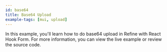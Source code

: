 ```yaml
---
id: base64
title: Base64 Upload
example-tags: [mui, upload]
---
```


In this example, you'll learn how to do base64 upload in Refine with React Hook Form. For more information, you can view the live example or review the source code.

<CodeSandboxExample path="upload-material-ui-base64" />
